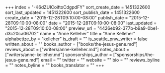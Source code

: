 +++
index = "-K6dZUICoiftoCdgpdFY"
sort_create_date = 1451322600
sort_last_updated = 1451322600
sort_publish_date = 1451322600
create_date = "2015-12-28T09:10:00-08:00"
publish_date = "2015-12-28T09:10:00-08:00"
date = "2015-12-28T09:10:00-08:00"
last_updated = "2015-12-28T09:10:00-08:00"
preview_url = "4426eb92-377b-b9a9-0be1-d3c20ca06702"
name = "Anne Kelleher"
title = "Anne Kelleher"
alphabetize_by = "kelleher"
is_draft = ""
is_seattle_pnw_writer = false
written_about = ""
books_author = ["books/the-jesus-gene.md"]
reviews_about = ["writers/anne-kelleher.md"]
notes_about = ["writers/anne-kelleher.md"]
sponsorships_author = ["sponsorships/the-jesus-gene.md"]
email = ""
twitter = ""
website = ""
bio = ""
reviews_byline = ""
notes_byline = ""
books_translator = ""
+++
